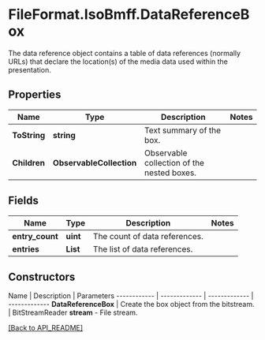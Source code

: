 # FileFormat.IsoBmff.DataReferenceBox

The data reference object contains a table of data references (normally URLs) that declare the location(s) of the media data used within the presentation.

## Properties

Name | Type | Description | Notes
------------ | ------------- | ------------- | -------------
**ToString** | **string** | Text summary of the box. | 
**Children** | **ObservableCollection<Box>** | Observable collection of the nested boxes. | 

## Fields

Name | Type | Description | Notes
------------ | ------------- | ------------- | -------------
**entry_count** | **uint** | The count of data references. | 
**entries** | **List<DataEntryUrlBox>** | The list of data references. | 

## Constructors

Name | Description | Parameters
------------ | ------------- | ------------- | -------------
**DataReferenceBox** | Create the box object from the bitstream. | BitStreamReader <b>stream</b> - File stream.

[[Back to API_README]](API_README.md)